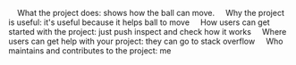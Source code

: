     What the project does: shows how the ball can move.
    Why the project is useful: it's useful because it helps ball to move
    How users can get started with the project: just push inspect and check how it works
    Where users can get help with your project: they can go to stack overflow
    Who maintains and contributes to the project: me
